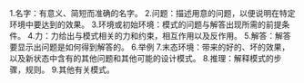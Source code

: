 1.名字：有意义、简短而准确的名字。
2.问题：描述用意的问题，以便说明在特定环境中要达到的效果。
3.环境或初始环境：模式的问题与解答出现所需的前提条件。
4.力：力给出与模式相关的力和约束，相互作用以及反作用。
5.解答：解答要显示出问题是如何得到解答的。
6.举例
7.末态环境：带来的好的、坏的效果，以及新状态中含有的其他问题和其他可能的设计模式。
8.推理：解释模式的步骤，规则。
9.其他有关模式。
